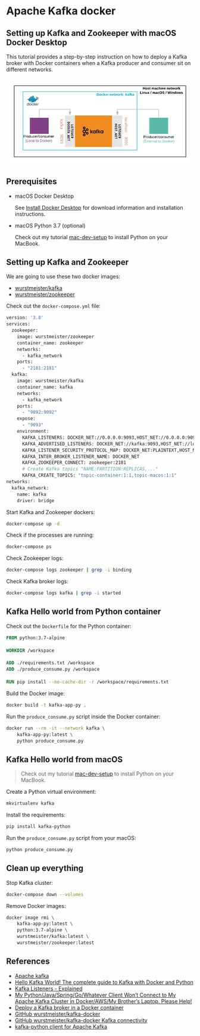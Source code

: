 # Apache Kafka docker

## Setting up Kafka and Zookeeper with macOS Docker Desktop

This tutorial provides a step-by-step instruction on how to deploy a Kafka broker with Docker containers when a Kafka producer and consumer sit on different networks.

![Kafka-scenario](./kafka-scenario.png)

## Prerequisites

* macOS Docker Desktop

    See [Install Docker Desktop](https://docs.docker.com/docker-for-mac/install/) for download information and installation instructions.

* macOS Python 3.7 (optional)

    Check out my tutorial [mac-dev-setup](https://github.com/mgomesborges/mac-dev-setup) to install Python on your MacBook.

## Setting up Kafka and Zookeeper

We are going to use these two docker images:

* [wurstmeister/kafka](https://hub.docker.com/r/wurstmeister/kafka)
* [wurstmeister/zookeeper](https://hub.docker.com/r/wurstmeister/zookeeper/)

Check out the `docker-compose.yml` file:

```dockerfile
version: '3.8'
services:
  zookeeper:
    image: wurstmeister/zookeeper
    container_name: zookeeper
    networks:
      - kafka_network
    ports:
      - "2181:2181"
  kafka:
    image: wurstmeister/kafka
    container_name: kafka
    networks:
      - kafka_network
    ports:
      - "9092:9092"
    expose:
      - "9093"
    environment:
      KAFKA_LISTENERS: DOCKER_NET://0.0.0.0:9093,HOST_NET://0.0.0.0:9092
      KAFKA_ADVERTISED_LISTENERS: DOCKER_NET://kafka:9093,HOST_NET://localhost:9092
      KAFKA_LISTENER_SECURITY_PROTOCOL_MAP: DOCKER_NET:PLAINTEXT,HOST_NET:PLAINTEXT
      KAFKA_INTER_BROKER_LISTENER_NAME: DOCKER_NET
      KAFKA_ZOOKEEPER_CONNECT: zookeeper:2181
      # Create Kafka topics "NAME:PARTITION:REPLICAS,..."
      KAFKA_CREATE_TOPICS: "topic-container:1:1,topic-macos:1:1"
networks:
  kafka_network:
    name: kafka
    driver: bridge
```

Start Kafka and Zookeeper dockers:

```bash
docker-compose up -d
```

Check if the processes are running:

```bash
docker-compose ps
```

Check Zookeeper logs:

```bash
docker-compose logs zookeeper | grep -i binding
```

Check Kafka broker logs:

```bash
docker-compose logs kafka | grep -i started
```

## Kafka Hello world from Python container

Check out the `Dockerfile` for the Python container:

```dockerfile
FROM python:3.7-alpine

WORKDIR /workspace

ADD ./requirements.txt /workspace
ADD ./produce_consume.py /workspace

RUN pip install --no-cache-dir -r /workspace/requirements.txt
```

Build the Docker image:

```bash
docker build -t kafka-app-py .
```

Run the `produce_consume.py` script inside the Docker container:

```bash
docker run --rm -it --network kafka \
    kafka-app-py:latest \
    python produce_consume.py
```

## Kafka Hello world from macOS

> Check out my tutorial [mac-dev-setup](https://github.com/mgomesborges/mac-dev-setup) to install Python on your MacBook.

Create a Python virtual environment:

```bash
mkvirtualenv kafka
```

Install the requirements:

```bash
pip install kafka-python
```

Run the `produce_consume.py` script from your macOS:

```bash
python produce_consume.py
```

## Clean up everything

Stop Kafka cluster:

```bash
docker-compose down --volumes
```

Remove Docker images:

```bash
docker image rmi \
    kafka-app-py:latest \
    python:3.7-alpine \
    wurstmeister/kafka:latest \
    wurstmeister/zookeeper:latest
```

## References

* [Apache kafka](https://kafka.apache.org)
* [Hello Kafka World! The complete guide to Kafka with Docker and Python](https://medium.com/big-data-engineering/hello-kafka-world-the-complete-guide-to-kafka-with-docker-and-python-f788e2588cfc)
* [Kafka Listeners - Explained](https://www.confluent.io/blog/kafka-listeners-explained/)
* [My Python/Java/Spring/Go/Whatever Client Won’t Connect to My Apache Kafka Cluster in Docker/AWS/My Brother’s Laptop. Please Help!](https://www.confluent.io/blog/kafka-client-cannot-connect-to-broker-on-aws-on-docker-etc/)
* [Deploy a Kafka broker in a Docker container](https://www.kaaproject.org/kafka-docker)
* [GitHub wurstmeister/kafka-docker](https://github.com/wurstmeister/kafka-docker)
* [GitHub wurstmeister/kafka-docker Kafka connectivity](https://github.com/wurstmeister/kafka-docker/wiki/Connectivity)
* [kafka-python client for Apache Kafka](https://github.com/dpkp/kafka-python)
